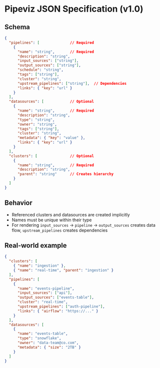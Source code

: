# Pipeviz JSON Specification (v1.0)

## Schema
```json
{
  "pipelines": [              // Required
    {
      "name": "string",       // Required
      "description": "string",
      "input_sources": ["string"],
      "output_sources": ["string"],
      "schedule": "string",
      "tags": ["string"],
      "cluster": "string",
      "upstream_pipelines": ["string"],  // Dependencies
      "links": { "key": "url" }
    }
  ],
  "datasources": [            // Optional
    {
      "name": "string",       // Required
      "description": "string",
      "type": "string",
      "owner": "string",
      "tags": ["string"],
      "cluster": "string",
      "metadata": { "key": "value" },
      "links": { "key": "url" }
    }
  ],
  "clusters": [               // Optional
    {
      "name": "string",       // Required
      "description": "string",
      "parent": "string"      // Creates hierarchy
    }
  ]
}
```

## Behavior

- Referenced clusters and datasources are created implicitly
- Names must be unique within their type
- For rendering `input_sources` → `pipeline` → `output_sources` creates data flow, `upstream_pipelines` creates dependencies

## Real-world example
```json
{
  "clusters": [
    { "name": "ingestion" },
    { "name": "real-time", "parent": "ingestion" }
  ],
  "pipelines": [
    {
      "name": "events-pipeline",
      "input_sources": ["api"],
      "output_sources": ["events-table"],
      "cluster": "real-time",
      "upstream_pipelines": ["auth-pipeline"],
      "links": { "airflow": "https://..." }
    }
  ],
  "datasources": [
    {
      "name": "events-table",
      "type": "snowflake",
      "owner": "data-team@co.com",
      "metadata": { "size": "2TB" }
    }
  ]
}
```
